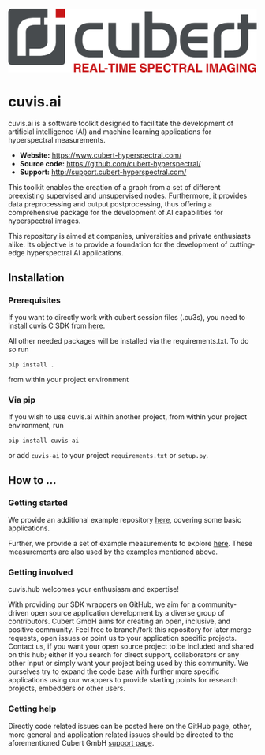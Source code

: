![image](https://raw.githubusercontent.com/cubert-hyperspectral/cuvis.sdk/main/branding/logo/banner.png)

# cuvis.ai

cuvis.ai is a software toolkit designed to facilitate the development of artificial intelligence (AI) and machine 
learning applications for hyperspectral measurements.

- **Website:** https://www.cubert-hyperspectral.com/
- **Source code:** https://github.com/cubert-hyperspectral/
- **Support:** http://support.cubert-hyperspectral.com/

This toolkit enables the creation of a graph from a set of different preexisting supervised and unsupervised nodes. 
Furthermore, it provides data preprocessing and output postprocessing, thus offering a comprehensive package for the 
development of AI capabilities for hyperspectral images. 

This repository is aimed at companies, universities and private enthusiasts alike. Its objective is to provide a 
foundation for the development of cutting-edge hyperspectral AI applications.


## Installation

### Prerequisites

If you want to directly work with cubert session files (.cu3s), you need to install cuvis C SDK from 
[here](https://cloud.cubert-gmbh.de/s/q3YiPZPJe5oXziZ).

All other needed packages will be installed via the requirements.txt. To do so run 

```
pip install .
```
from within your project environment

### Via pip

If you wish to use cuvis.ai within another project, from within your 
project environment, run 

```
pip install cuvis-ai
```

or add `cuvis-ai` to your project `requirements.txt` or `setup.py`.

## How to ...

### Getting started

We provide an additional example repository [here](https://github.com/cubert-hyperspectral/cuvis.ai.examples),
covering some basic applications.

Further, we provide a set of example measurements to explore [here](https://cloud.cubert-gmbh.de/s/SrkSRja5FKGS2Tw).
These measurements are also used by the examples mentioned above.

### Getting involved

cuvis.hub welcomes your enthusiasm and expertise!

With providing our SDK wrappers on GitHub, we aim for a community-driven open 
source application development by a diverse group of contributors.
Cubert GmbH aims for creating an open, inclusive, and positive community.
Feel free to branch/fork this repository for later merge requests, open 
issues or point us to your application specific projects.
Contact us, if you want your open source project to be included and shared 
on this hub; either if you search for direct support, collaborators or any 
other input or simply want your project being used by this community.
We ourselves try to expand the code base with further more specific 
applications using our wrappers to provide starting points for research 
projects, embedders or other users.

### Getting help

Directly code related issues can be posted here on the GitHub page, other, more 
general and application related issues should be directed to the 
aforementioned Cubert GmbH [support page](http://support.cubert-hyperspectral.com/).